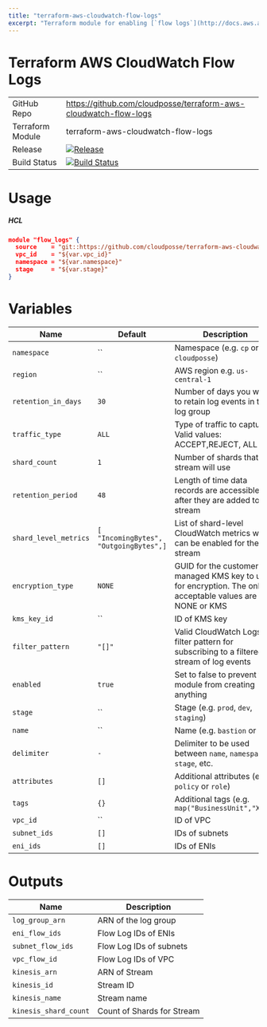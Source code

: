 ```yaml
---
title: "terraform-aws-cloudwatch-flow-logs"
excerpt: "Terraform module for enabling [`flow logs`](http://docs.aws.amazon.com/AmazonVPC/latest/UserGuide/flow-logs.html) for `vpc` and `subnets`."
---
```

# Terraform AWS CloudWatch Flow Logs

|||
|------|------|
|GitHub Repo|https://github.com/cloudposse/terraform-aws-cloudwatch-flow-logs|
|Terraform Module|terraform-aws-cloudwatch-flow-logs |
|Release|[![Release](https://img.shields.io/github/release/cloudposse/terraform-aws-cloudwatch-flow-logs.svg)](https://github.com/cloudposse/terraform-aws-cloudwatch-flow-logs/releases)|
|Build Status|[![Build Status](https://travis-ci.org/cloudposse/terraform-aws-cloudwatch-flow-logs.svg)](https://travis-ci.org/cloudposse/terraform-aws-cloudwatch-flow-logs)|


# Usage

##### HCL
```json
module "flow_logs" {
  source    = "git::https://github.com/cloudposse/terraform-aws-cloudwatch-flow-logs.git?ref=master"
  vpc_id    = "${var.vpc_id}"
  namespace = "${var.namespace}"
  stage     = "${var.stage}"
}
```

# Variables

|Name|Default|Description|Required|
|------|------|------|------|
|`namespace`|``|Namespace (e.g. `cp` or `cloudposse`)|Yes|
|`region`|``|AWS region e.g. `us-central-1`|No|
|`retention_in_days`|`30`|Number of days you want to retain log events in the log group|No|
|`traffic_type`|`ALL`|Type of traffic to capture. Valid values: ACCEPT,REJECT, ALL|No|
|`shard_count`|`1`|Number of shards that the stream will use|No|
|`retention_period`|`48`|Length of time data records are accessible after they are added to the stream|No|
|`shard_level_metrics`|`[ "IncomingBytes", "OutgoingBytes",]`|List of shard-level CloudWatch metrics which can be enabled for the stream|No|
|`encryption_type`|`NONE`|GUID for the customer-managed KMS key to use for encryption. The only acceptable values are NONE or KMS|No|
|`kms_key_id`|``|ID of KMS key|No|
|`filter_pattern`|`"[]"`|Valid CloudWatch Logs filter pattern for subscribing to a filtered stream of log events|No|
|`enabled`|`true`|Set to false to prevent the module from creating anything|No|
|`stage`|``|Stage (e.g. `prod`, `dev`, `staging`)|Yes|
|`name`|``|Name  (e.g. `bastion` or `db`)|No|
|`delimiter`|`-`|Delimiter to be used between `name`, `namespace`, `stage`, etc.|No|
|`attributes`|`[]`|Additional attributes (e.g. `policy` or `role`)|No|
|`tags`|`{}`|Additional tags  (e.g. `map("BusinessUnit","XYZ")`|No|
|`vpc_id`|``|ID of VPC|Yes|
|`subnet_ids`|`[]`|IDs of subnets|No|
|`eni_ids`|`[]`|IDs of ENIs|No|

# Outputs

|Name|Description|
|------|------|
|`log_group_arn`|ARN of the log group|
|`eni_flow_ids`|Flow Log IDs of ENIs|
|`subnet_flow_ids`|Flow Log IDs of subnets|
|`vpc_flow_id`|Flow Log IDs of VPC|
|`kinesis_arn`|ARN of Stream|
|`kinesis_id`|Stream ID|
|`kinesis_name`|Stream name|
|`kinesis_shard_count`|Count of Shards for Stream|
